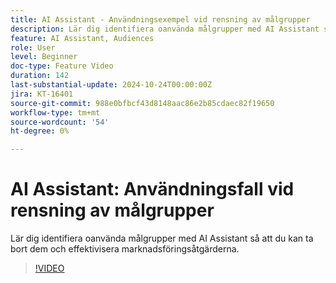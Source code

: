 ```yaml
---
title: AI Assistant - Användningsexempel vid rensning av målgrupper
description: Lär dig identifiera oanvända målgrupper med AI Assistant så att du kan ta bort dem och effektivisera marknadsföringsåtgärderna.
feature: AI Assistant, Audiences
role: User
level: Beginner
doc-type: Feature Video
duration: 142
last-substantial-update: 2024-10-24T00:00:00Z
jira: KT-16401
source-git-commit: 988e0bfbcf43d8148aac86e2b85cdaec82f19650
workflow-type: tm+mt
source-wordcount: '54'
ht-degree: 0%

---
```



# AI Assistant: Användningsfall vid rensning av målgrupper

Lär dig identifiera oanvända målgrupper med AI Assistant så att du kan ta bort dem och effektivisera marknadsföringsåtgärderna.

>[!VIDEO](https://video.tv.adobe.com/v/3435532/?learn=on)
